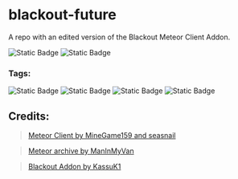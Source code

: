 # blackout-future
A repo with an edited version of the Blackout Meteor Client Addon.

![Static Badge](https://img.shields.io/badge/Made%20By%20-%20Wizard_11%20-%20%236a329f?logoColor=Made%20By&labelColor=%233b3b3b&color=%236a329f)
<img alt="Static Badge" src="https://img.shields.io/badge/Future%20Client%20-%20Required%20-%20%233b3b3b?labelColor=%23800020&link=https%3A%2F%2Fwww.futureclient.net%2F">

### Tags:
![Static Badge](https://img.shields.io/badge/Warning%20-%20BETA!%20-%20%23e69138)
![Static Badge](https://img.shields.io/badge/Works%20on%20-%20Prismlauncher%20-%20%2338761d?labelColor=%233b3b3b&) ![Static Badge](https://img.shields.io/badge/Works%20on%20-%20Vanilla%20Launcher%20-%20%238fce00?labelColor=%233b3b3b) ![Static Badge](https://img.shields.io/badge/Works%20on%20-%20MultiMC%20-%20%232986cc?labelColor=%233b3b3b)



## Credits:
>[Meteor Client by MineGame159 and seasnail](https://github.com/MeteorDevelopment/meteor-client) 

>[Meteor archive by ManInMyVan](https://github.com/ManInMyVan/meteor-archive)

>[Blackout Addon by KassuK1](https://github.com/KassuK1/BlackOut/releases)

